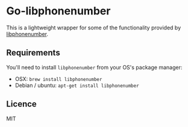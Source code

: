 # Go-libphonenumber

This is a lightweight wrapper for some of the functionality provided by [libphonenumber](https://github.com/googlei18n/libphonenumber).

## Requirements

You'll need to install `libphonenumber` from your OS's package manager:

- OSX: `brew install libphonenumber`
- Debian / ubuntu: `apt-get install libphonenumber`

## Licence

MIT
